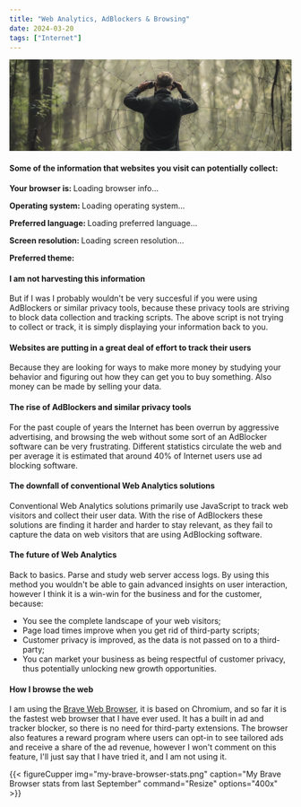 ```yaml
---
title: "Web Analytics, AdBlockers & Browsing"
date: 2024-03-20
tags: ["Internet"]
---
```

<center><img src="man-watching-through-a-spiders-web.png"></center>

<script src="script.js"></script>

#### Some of the information that websites you visit can potentially collect:

  <p id="info"><b>Your browser is: </b><span id="browser-info">Loading browser info...</span></p>
  <p id="info"><b>Operating system: </b><span id="operating-system">Loading operating system...</span></p>
  <p id="info"><b>Preferred language: </b><span id="language">Loading preferred language...</span></p>
  <p id="info"><b>Screen resolution: </b><span id="screen-resolution">Loading screen resolution...</span></p>
  <p id="info"><b>Preferred theme: </b><span id="dark-mode"></span></p>

#### I am not harvesting this information

But if I was I probably wouldn't be very succesful if you were using AdBlockers or similar privacy tools, because these privacy tools are striving to block data collection and tracking scripts. The above script is not trying to collect or track, it is simply displaying your information back to you.

#### Websites are putting in a great deal of effort to track their users

Because they are looking for ways to make more money by studying your behavior and figuring out how they can get you to buy something. Also money can be made by selling your data. 

#### The rise of AdBlockers and similar privacy tools

For the past couple of years the Internet has been overrun by aggressive advertising, and browsing the web without some sort of an AdBlocker software can be very frustrating. Different statistics circulate the web and per average it is estimated that around 40% of Internet users use ad blocking software. 

#### The downfall of conventional Web Analytics solutions

Conventional Web Analytics solutions primarily use JavaScript to track web visitors and collect their user data. With the rise of AdBlockers these solutions are finding it harder and harder to stay relevant, as they fail to capture the data on web visitors that are using AdBlocking software.

#### The future of Web Analytics

Back to basics. Parse and study web server access logs. By using this method you wouldn't be able to gain advanced insights on user interaction, however I think it is a win-win for the business and for the customer, because:

* You see the complete landscape of your web visitors;
* Page load times improve when you get rid of third-party scripts;
* Customer privacy is improved, as the data is not passed on to a third-party;
* You can market your business as being respectful of customer privacy, thus potentially unlocking new growth opportunities.


#### How I browse the web

I am using the [Brave Web Browser](https://brave.com/), it is based on Chromium, and so far it is the fastest web browser that I have ever used. It has a built in ad and tracker blocker, so there is no need for third-party extensions. The browser also features a reward program where users can opt-in to see tailored ads and receive a share of the ad revenue, however I won't comment on this feature, I'll just say that I have tried it, and I am not using it. 

{{< figureCupper
img="my-brave-browser-stats.png"
caption="My Brave Browser stats from last September"
command="Resize"
options="400x" >}}
